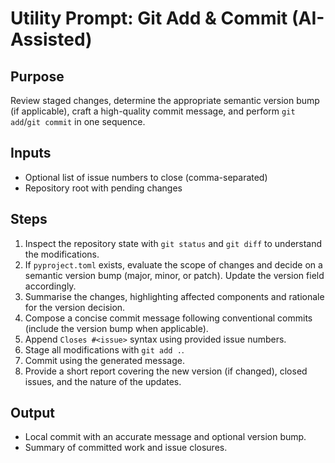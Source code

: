 # Utility Prompt: Git Add & Commit (AI-Assisted)

## Purpose
Review staged changes, determine the appropriate semantic version bump (if applicable), craft a high-quality commit message, and perform `git add`/`git commit` in one sequence.

## Inputs
- Optional list of issue numbers to close (comma-separated)
- Repository root with pending changes

## Steps
1. Inspect the repository state with `git status` and `git diff` to understand the modifications.
2. If `pyproject.toml` exists, evaluate the scope of changes and decide on a semantic version bump (major, minor, or patch). Update the version field accordingly.
3. Summarise the changes, highlighting affected components and rationale for the version decision.
4. Compose a concise commit message following conventional commits (include the version bump when applicable).
5. Append `Closes #<issue>` syntax using provided issue numbers.
6. Stage all modifications with `git add .`.
7. Commit using the generated message.
8. Provide a short report covering the new version (if changed), closed issues, and the nature of the updates.

## Output
- Local commit with an accurate message and optional version bump.
- Summary of committed work and issue closures.
